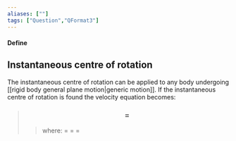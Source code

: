 ```yaml
---
aliases: [""]
tags: ["Question","QFormat3"]
---
```


#### Define
## Instantaneous centre of rotation
The instantaneous centre of rotation can be applied to any body undergoing [[rigid body general plane motion|generic motion]]. If the instantaneous centre of rotation is found the velocity equation becomes:
> ### $$  = $$ 
>> where:
>> $=$ 
>> $=$
>> $=$